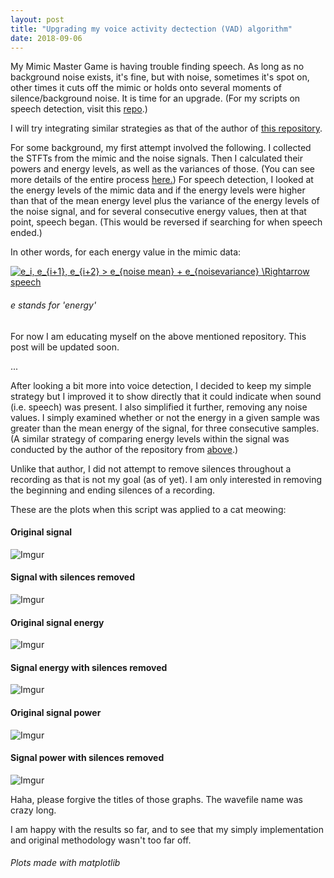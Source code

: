 ```yaml
---
layout: post
title: "Upgrading my voice activity dectection (VAD) algorithm"
date: 2018-09-06
--- 
```


My Mimic Master Game is having trouble finding speech. As long as no background noise exists, it's fine, but with noise, sometimes it's spot on, other times it cuts off the mimic or holds onto several moments of silence/background noise. It is time for an upgrade. (For my scripts on speech detection, visit this <a href="https://github.com/a-n-rose/language-classifier/tree/master/speech_detection">repo</a>.)

I will try integrating similar strategies as that of the author of <a href="https://github.com/marsbroshok/VAD-python/blob/master/vad.py">this repository</a>.

For some background, my first attempt involved the following. I collected the STFTs from the mimic and the noise signals. Then I calculated their powers and energy levels, as well as the variances of those. (You can see more details of the entire process <a href="https://a-n-rose.github.io/2018/08/24/mimic-master-pitchcurve-vs-fingerprint.html">here.</a>) For speech detection, I looked at the energy levels of the mimic data and if the energy levels were higher than that of the mean energy level plus the variance of the energy levels of the noise signal, and for several consecutive energy values, then at that point, speech began. (This would be reversed if searching for when speech ended.)

In other words, for each energy value in the mimic data:

<a href="https://www.codecogs.com/eqnedit.php?latex=e_i,&space;e_{i&plus;1},&space;e_{i&plus;2}&space;>&space;e_{noise&space;mean}&space;&plus;&space;e_{noisevariance}&space;\Rightarrow&space;speech" target="_blank"><img src="https://latex.codecogs.com/gif.latex?e_i,&space;e_{i&plus;1},&space;e_{i&plus;2}&space;>&space;e_{noise&space;mean}&space;&plus;&space;e_{noisevariance}&space;\Rightarrow&space;speech" title="e_i, e_{i+1}, e_{i+2} > e_{noise mean} + e_{noisevariance} \Rightarrow speech" /></a>

###### e stands for 'energy'

For now I am educating myself on the above mentioned repository. This post will be updated soon. 

...

After looking a bit more into voice detection, I decided to keep my simple strategy but I improved it to show directly that it could indicate when sound (i.e. speech) was present. I also simplified it further, removing any noise values. I simply examined whether or not the energy in a given sample was greater than the mean energy of the signal, for three consecutive samples. (A similar strategy of comparing energy levels within the signal was conducted by the author of the repository from <a href="https://github.com/marsbroshok/VAD-python/blob/master/vad.py">above</a>.)

Unlike that author, I did not attempt to remove silences throughout a recording as that is not my goal (as of yet). I am only interested in removing the beginning and ending silences of a recording.

These are the plots when this script was applied to a cat meowing:

#### Original signal
![Imgur](https://i.imgur.com/mfTW3tx.png)

#### Signal with silences removed
![Imgur](https://i.imgur.com/T1d29HD.png)

#### Original signal energy
![Imgur](https://i.imgur.com/WfwyDiv.png)

#### Signal energy with silences removed
![Imgur](https://i.imgur.com/KHbb3Ke.png)

#### Original signal power
![Imgur](https://i.imgur.com/k76a8Rk.png)

#### Signal power with silences removed
![Imgur](https://i.imgur.com/Zhk7ykt.png)


Haha, please forgive the titles of those graphs. The wavefile name was crazy long.

I am happy with the results so far, and to see that my simply implementation and original methodology wasn't too far off. 

###### Plots made with matplotlib
